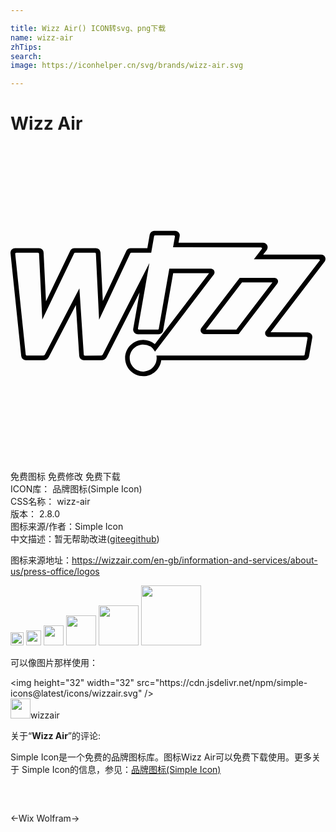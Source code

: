 ```yaml
---

title: Wizz Air() ICON转svg、png下载
name: wizz-air
zhTips: 
search: 
image: https://iconhelper.cn/svg/brands/wizz-air.svg

---
```


# Wizz Air  <small style="font-size: 60%;font-weight: 100"></small>

<div id="svg" class="svg-wrap">
<svg role="img" viewBox="0 0 24 24" xmlns="http://www.w3.org/2000/svg"><title>Wizz Air icon</title><path d="M17.6366 10.393h2.3183l-2.7457 3.5919h-2.3195zm-.1745-.351l-2.9186 3.8194c-.0699.0911-.0812.2063-.0302.308a.2977.2977 0 0 0 .2643.1658h2.6055l2.9424-3.8484a.2817.2817 0 0 0 .0277-.2926c-.0472-.0942-.1429-.1521-.2508-.1521zM9.127 8.1753a.0859.0859 0 0 1 .074-.0421h1.5203l.2184-1.2553a.0823.0823 0 0 1 .0823-.0664l1.423-.001c.0262 0 .0472.0078.0623.0248a.0904.0904 0 0 1 .0197.0682l-.1416.8122 6.69.0049c.0361 0 .062.0218.0747.0429.0078.0156.0183.0472-.0035.0768l-.6041.7888 4.9581-.0013a.0661.0661 0 0 1 .0577.0342.0535.0535 0 0 1-.0005.0583l-4.1208 5.3952c-.047.0588-.0448.2082-.0121.2718.034.0642.1515.156.2251.156l2.8984.0031a.0795.0795 0 0 1 .0623.0278.0813.0813 0 0 1 .0189.0658l-.2203 1.2607a.0823.0823 0 0 1-.0823.066H11.2994l-.1812-.001a.915.915 0 0 1 .0188.1934c0 .567-.4595 1.0269-1.0274 1.0269-.5677 0-1.0274-.4598-1.0274-1.027 0-.5673.4597-1.0266 1.0274-1.0266a1.03 1.03 0 0 1 .9012.5318l4.4943-5.8922c.0723-.1521.0362-.2066-.0027-.2964-.0288-.0677-.1372-.1373-.2556-.136h-3.146L11.297 13.93c-.0078.0361-.0423.0612-.0809.0612H9.7922a.0828.0828 0 0 1-.0628-.0283.0787.0787 0 0 1-.0184-.0658l.8732-4.9824-3.5515 6.9628a.1814.1814 0 0 1-.1578.092l-1.2097.006c-.0432 0-.0788-.0308-.0825-.0678l-.3336-5.0579-2.6239 5.0288a.182.182 0 0 1-.157.0914l-1.227-.0008c-.042 0-.0779-.031-.0814-.071L.36 8.2208a.0874.0874 0 0 1 .0208-.0639c.0148-.0148.0364-.0232.062-.0232H2.092c.045 0 .0828.0367.0828.0847l.2473 5.0088 2.4254-5.0503a.0824.0824 0 0 1 .0733-.0432l1.5034-.0064c.0415 0 .0788.0315.0812.0682l.2443 5.0474zm1.8249-1.7154a.3501.3501 0 0 0-.3447.2896l-.1812 1.0323H9.1472c-.1306 0-.2473.0704-.3137.1923l-1.8003 3.84-.1785-3.7122a.351.351 0 0 0-.3492-.3198h-1.637a.3528.3528 0 0 0-.3135.193l-1.851 3.8544-.1826-3.6977a.3504.3504 0 0 0-.35-.3497H.3506a.3533.3533 0 0 0-.2586.1092c-.0648.0712-.0977.1702-.0912.2732l.8163 7.8411a.35.35 0 0 0 .3487.3115l1.3534.0005a.4463.4463 0 0 0 .3956-.2378l2.067-3.9601.2549 3.8862a.3508.3508 0 0 0 .3479.3115l1.3434.0005a.448.448 0 0 0 .3962-.2397l2.512-4.925-.4865 2.7779a.3553.3553 0 0 0 .076.2872.3507.3507 0 0 0 .268.1245h1.5922c.1653 0 .306-.1151.343-.2812l.7659-4.3713H15.13l-4.1332 5.4092a1.3776 1.3776 0 0 0-.8842-.3198c-.7602 0-1.3807.6194-1.3807 1.3802 0 .7612.6205 1.3804 1.3807 1.3804.6984 0 1.2928-.5337 1.3731-1.2227l10.9119-.0005a.3472.3472 0 0 0 .3444-.2902l.2497-1.4206a.3526.3526 0 0 0-.0777-.2853.348.348 0 0 0-.2678-.1235l-2.8299-.0027 4.126-5.3993c.07-.1046.0765-.2308.0183-.3395a.3309.3309 0 0 0-.2942-.1788h-4.4148l.28-.3657c.0733-.1097.0806-.2432.0188-.3597-.0617-.1144-.1798-.1872-.3085-.1872h-6.44l.0883-.495a.3605.3605 0 0 0-.0815-.2884c-.0658-.0784-.1596-.1213-.265-.1213h-1.592Z"/></svg>
</div>
<detail full-name='wizz-air'></detail>

<div class="detail-page">
<p>
<span><span class="badge-success badge">免费图标</span> <span class="badge-success badge">免费修改</span>  <span class="badge-success badge">免费下载</span> </span>
<br/>
<span>
ICON库：
<span class="badge-secondary badge">品牌图标(Simple Icon)</span> 
</span>
<br/>
<span>
CSS名称：
<span class="badge-secondary badge">wizz-air</span> 
</span>

<br/>
<span>
版本：
<span class="badge-secondary badge">2.8.0</span> 
</span>
<br/>
<span>图标来源/作者：<span class="badge-light badge">Simple Icon</span></span> 
<br/>
<span class="zh-detail">中文描述：暂无<span class="help-link"><span>帮助改进</span>(<a href="https://gitee.com/liuwave/icon-helper/edit/master/json/brands/wizz-air.json" target="_blank" rel="noopener noreferrer">gitee</a><a href="https://github.com/liuwave/icon-helper/edit/master/json/brands/wizz-air.json" target="_blank" rel="noopener noreferrer">github</a></span>)</span><br/>
</p>
</div><div class="description description alert alert-light"><p>图标来源地址：<a href="https://wizzair.com/en-gb/information-and-services/about-us/press-office/logos" target="_blank" rel="noopener noreferrer">https://wizzair.com/en-gb/information-and-services/about-us/press-office/logos</a></p></div>
<div class="alert alert-dark">
<img height="21" width="21" src="https://cdn.jsdelivr.net/npm/simple-icons@latest/icons/wizzair.svg" />
<img height="24" width="24" src="https://cdn.jsdelivr.net/npm/simple-icons@latest/icons/wizzair.svg" />
<img height="32" width="32" src="https://cdn.jsdelivr.net/npm/simple-icons@latest/icons/wizzair.svg" />
<img height="48" width="48" src="https://cdn.jsdelivr.net/npm/simple-icons@latest/icons/wizzair.svg" />
<img height="64" width="64" src="https://cdn.jsdelivr.net/npm/simple-icons@latest/icons/wizzair.svg" />
<img height="96" width="96" src="https://cdn.jsdelivr.net/npm/simple-icons@latest/icons/wizzair.svg" />

</div>
<div>
  <p>可以像图片那样使用：    
  </p>
  <div class="alert alert-primary" style="font-size: 14px">
    &lt;img height="32" width="32" src="https://cdn.jsdelivr.net/npm/simple-icons@latest/icons/wizzair.svg" /&gt;
    <copy-btn content='<img height="32" width="32" src="https://cdn.jsdelivr.net/npm/simple-icons@latest/icons/wizzair.svg" />'></copy-btn>
  </div>
  <div class="alert alert-secondary">
    <img height="32" width="32" src="https://cdn.jsdelivr.net/npm/simple-icons@latest/icons/wizzair.svg" />wizzair
    <copy-btn content="wizzair" btn-title="复制图标名称"></copy-btn>
  </div>
</div>
<div class="icon-detail__container">
<p>关于“<b>Wizz Air</b>”的评论:</p>
</div>
<Vssue title="关于“Wizz Air”的评论" />
<div><p>Simple Icon是一个免费的品牌图标库。图标Wizz Air可以免费下载使用。更多关于  Simple Icon的信息，参见：<a target="_blank" href="https://iconhelper.cn/brands.html">品牌图标(Simple Icon)</a>
</p></div>


<div style="padding:2rem 0 " class="page-nav"><p class="inner"><span class="prev">←<router-link to="/icon/wix.html">Wix</router-link></span> <span class="next"><router-link to="/icon/wolfram.html">Wolfram</router-link>→</span></p></div>
